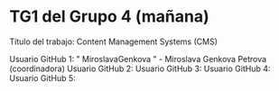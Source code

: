 # TG1 del Grupo 4 (mañana)
Título del trabajo: Content Management Systems (CMS)

Usuario GitHub 1: " MiroslavaGenkova " - Miroslava Genkova Petrova (coordinadora)
Usuario GitHub 2:
Usuario GitHub 3:
Usuario GitHub 4:
Usuario GitHub 5:
